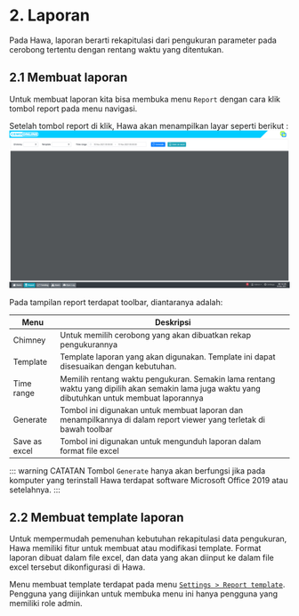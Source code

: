 # 2. Laporan

Pada Hawa, laporan berarti rekapitulasi dari pengukuran parameter pada cerobong tertentu dengan rentang waktu yang ditentukan.

## 2.1 Membuat laporan

Untuk membuat laporan kita bisa membuka menu `Report` dengan cara klik tombol report pada menu navigasi.

Setelah tombol report di klik, Hawa akan menampilkan layar seperti berikut :
![An image](./images/report.png)

Pada tampilan report terdapat toolbar, diantaranya adalah:

| Menu          | Deskripsi                                                                                                                                       |
| ------------- | ----------------------------------------------------------------------------------------------------------------------------------------------- |
| Chimney       | Untuk memilih cerobong yang akan dibuatkan rekap pengukurannya                                                                                  |
| Template      | Template laporan yang akan digunakan. Template ini dapat disesuaikan dengan kebutuhan.                                                          |
| Time range    | Memilih rentang waktu pengukuran. Semakin lama rentang waktu yang dipilih akan semakin lama juga waktu yang dibutuhkan untuk membuat laporannya |
| Generate      | Tombol ini digunakan untuk membuat laporan dan menampilkannya di dalam report viewer yang terletak di bawah toolbar                             |
| Save as excel | Tombol ini digunakan untuk mengunduh laporan dalam format file excel                                                                            |

::: warning CATATAN
Tombol `Generate` hanya akan berfungsi jika pada komputer yang terinstall Hawa terdapat software Microsoft Office 2019 atau setelahnya.
:::

## 2.2 Membuat template laporan

Untuk mempermudah pemenuhan kebutuhan rekapitulasi data pengukuran, Hawa memiliki fitur untuk membuat atau modifikasi template.
Format laporan dibuat dalam file excel, dan data yang akan diinput ke dalam file excel tersebut dikonfigurasi di Hawa.

Menu membuat template terdapat pada menu [`Settings > Report template`](/setting/report). Pengguna yang diijinkan untuk membuka menu ini hanya pengguna yang memiliki role admin.
